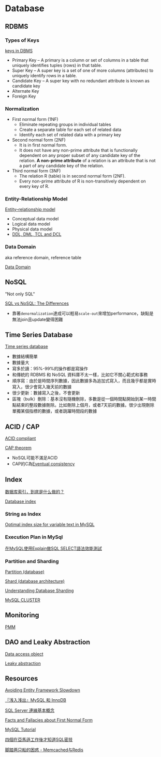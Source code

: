 # Database

## RDBMS

### Types of Keys

[keys in DBMS](https://beginnersbook.com/2015/04/keys-in-dbms/)

- Primary Key – A primary is a column or set of columns in a table that uniquely identifies tuples (rows) in that table.
- Super Key – A super key is a set of one of more columns (attributes) to uniquely identify rows in a table.
- Candidate Key – A super key with no redundant attribute is known as candidate key
- Alternate Key
- Foreign Key

### Normalization

- First normal form (1NF)
  - Eliminate repeating groups in individual tables
  - Create a separate table for each set of related data
  - Identify each set of related data with a primary key
- Second normal form (2NF)
  - It is in first normal form.
  - It does not have any non-prime attribute that is functionally dependent on any proper subset of any candidate key of the relation. **A non-prime attribute** of a relation is an attribute that is not a part of any candidate key of the relation.
- Third normal form (3NF)
  - The relation R (table) is in second normal form (2NF).
  - Every non-prime attribute of R is non-transitively dependent on every key of R.

### Entity-Relationship Model

[Entity–relationship model](https://en.wikipedia.org/wiki/Entity%E2%80%93relationship_model)

- Conceptual data model
- Logical data model
- Physical data model
- [DDL, DML, TCL and DCL](https://www.geeksforgeeks.org/sql-ddl-dml-tcl-dcl/)

### Data Domain

aka reference domain, reference table

[Data Domain](https://en.wikipedia.org/wiki/Data_domain)

## NoSQL

"Not only SQL"

[SQL vs NoSQL: The Differences](https://www.kshuang.xyz/doku.php/database:sql_vs_nosql)

- 靠著`denormalization`達成可以輕易`scale-out`來增加performance，缺點是無法join且update變得困難

## Time Series Database

[Time series database](https://en.wikipedia.org/wiki/Time_series_database)

- 數據結構簡單
- 數據量大
- 寫多於讀：95%-99%的操作都是寫操作
- 和傳統的 RDBMS 和 NoSQL 資料庫不太一樣，比如它不關心範式和事務
- 順序寫：由於是時間序列數據，因此數據多為追加式寫入，而且幾乎都是實時寫入，很少會寫入幾天前的數據
- 很少更新：數據寫入之後，不會更新
- 區塊（bulk）刪除：基本沒有隨機刪除，多數是從一個時間點開始到某一時間點結束的整段數據刪除。比如刪除上個月，或者7天前的數據。很少出現刪除單獨某個指標的數據，或者跳躍時間段的數據

## ACID / CAP

[ACID compliant](https://zh.wikipedia.org/wiki/ACID)

[CAP theorem](https://zh.wikipedia.org/wiki/CAP%E5%AE%9A%E7%90%86)

- NoSQL可能不滿足ACID
- CAP的C為[Eventual consistency](https://en.wikipedia.org/wiki/Eventual_consistency)

## Index

[数据库索引，到底是什么做的？](https://mp.weixin.qq.com/s?__biz=MjM5ODYxMDA5OQ%3D%3D&mid=2651961486&idx=1&sn=b319a87f87797d5d662ab4715666657f)

[Database index](https://en.wikipedia.org/wiki/Database_index)

### String as Index

[Optimal index size for variable text in MySQL](https://www.xarg.org/2012/07/optimal-index-size-for-variable-text-in-mysql/)

### Execution Plan in MySql

[在MySQL使用Explain做SQL SELECT語法效能測試](http://blog.kejyun.com/2012/12/Using-EXPLAIN-SQL-To-Analysis-Efficient-On-MySQL.html)

### Partition and Sharding

[Partition (database)](https://en.wikipedia.org/wiki/Partition_(database))

[Shard (database architecture)](https://en.wikipedia.org/wiki/Shard_(database_architecture))

[Understanding Database Sharding](https://www.digitalocean.com/community/tutorials/understanding-database-sharding)

[MySQL CLUSTER](https://www.mysql.com/products/cluster/mysql-cluster-datasheet.pdf)

## Monitoring

[PMM](https://www.percona.com/doc/percona-monitoring-and-management/2.x/index.html)

## DAO and Leaky Abstraction

[Data access object](https://en.wikipedia.org/wiki/Data_access_object)

[Leaky abstraction](https://en.wikipedia.org/wiki/Leaky_abstraction)

## Resources

[Avoiding Entity Framework Slowdown](https://visualstudiomagazine.com/blogs/tool-tracker/2018/02/avoiding-ef-slowdown.aspx)

[『浅入浅出』MySQL 和 InnoDB](https://draveness.me/mysql-innodb)

[SQL Server 連線基本概念](http://timonshuang-volley.blogspot.com/2010/01/sql-server.html)

[Facts and Fallacies about First Normal Form](https://www.red-gate.com/simple-talk/sql/learn-sql-server/facts-and-fallacies-about-first-normal-form/)

[MySQL Tutorial](https://www.mysqltutorial.org/)

[四個在亞馬遜工作後才知道SQL密技](https://medium.com/@henryfeng/%E5%9B%9B%E5%80%8B%E5%9C%A8%E4%BA%9E%E9%A6%AC%E9%81%9C%E5%B7%A5%E4%BD%9C%E5%BE%8C%E6%89%8D%E7%9F%A5%E9%81%93sql%E5%AF%86%E6%8A%80-e79c9c5912f5)

[脚踏两只船的困惑 - Memcached与Redis](https://zhuanlan.zhihu.com/p/34069821?fbclid=IwAR1wuQ7B-35x-gm3Tl4XC9VN6TcICBegv5QHMFBdvXhTnzZCKBKgdPmwF5Y)
